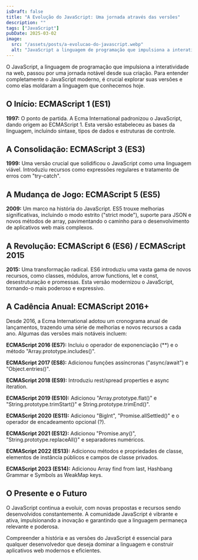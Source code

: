 ```yaml
---
isDraft: false
title: "A Evolução do JavaScript: Uma jornada através das versões"
description: ""
tags: ["JavaScript"]
pubDate: 2025-03-02
image:
  src: "/assets/posts/a-evolucao-do-javascript.webp"
  alt: "JavaScript a linguagem de programação que impulsiona a interatividade na web"
---
```


O JavaScript, a linguagem de programação que impulsiona a interatividade na web, passou por uma jornada notável desde sua criação. Para entender completamente o JavaScript moderno, é crucial explorar suas versões e como elas moldaram a linguagem que conhecemos hoje.

## O Início: ECMAScript 1 (ES1)

**1997:** O ponto de partida. A Ecma International padronizou o JavaScript, dando origem ao ECMAScript 1. Esta versão estabeleceu as bases da linguagem, incluindo sintaxe, tipos de dados e estruturas de controle.

## A Consolidação: ECMAScript 3 (ES3)

**1999:** Uma versão crucial que solidificou o JavaScript como uma linguagem viável. Introduziu recursos como expressões regulares e tratamento de erros com "try-catch".

## A Mudança de Jogo: ECMAScript 5 (ES5)

**2009:** Um marco na história do JavaScript. ES5 trouxe melhorias significativas, incluindo o modo estrito ("strict mode"), suporte para JSON e novos métodos de array, pavimentando o caminho para o desenvolvimento de aplicativos web mais complexos.

## A Revolução: ECMAScript 6 (ES6) / ECMAScript 2015

**2015:** Uma transformação radical. ES6 introduziu uma vasta gama de novos recursos, como classes, módulos, arrow functions, let e const, desestruturação e promessas. Esta versão modernizou o JavaScript, tornando-o mais poderoso e expressivo.

## A Cadência Anual: ECMAScript 2016+

Desde 2016, a Ecma International adotou um cronograma anual de lançamentos, trazendo uma série de melhorias e novos recursos a cada ano. Algumas das versões mais notáveis incluem:

**ECMAScript 2016 (ES7):** Incluiu o operador de exponenciação (\*\*) e o método "Array.prototype.includes()".

**ECMAScript 2017 (ES8):** Adicionou funções assíncronas ("async/await") e "Object.entries()".

**ECMAScript 2018 (ES9):** Introduziu rest/spread properties e async iteration.

**ECMAScript 2019 (ES10):** Adicionou "Array.prototype.flat()" e "String.prototype.trimStart()" e String.prototype.trimEnd()".

**ECMAScript 2020 (ES11):** Adicionou "BigInt", "Promise.allSettled()" e o operador de encadeamento opcional (?).

**ECMAScript 2021 (ES12):** Adicionou "Promise.any()", "String.prototype.replaceAll()" e separadores numéricos.

**ECMAScript 2022 (ES13):** Adicionou métodos e propriedades de classe, elementos de instância públicos e campos de classe privados.

**ECMAScript 2023 (ES14):** Adicionou Array find from last, Hashbang Grammar e Symbols as WeakMap keys.

## O Presente e o Futuro

O JavaScript continua a evoluir, com novas propostas e recursos sendo desenvolvidos constantemente. A comunidade JavaScript é vibrante e ativa, impulsionando a inovação e garantindo que a linguagem permaneça relevante e poderosa.

Compreender a história e as versões do JavaScript é essencial para qualquer desenvolvedor que deseja dominar a linguagem e construir aplicativos web modernos e eficientes.
